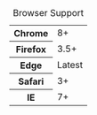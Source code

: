 <table class="table--code">
	<caption>Browser Support</caption>
	<tr>
		<th>Chrome</th>
		<td>8+</td>
	</tr>
	<tr>
		<th>Firefox</th>
		<td>3.5+</td>
	</tr>
	<tr>
		<th>Edge</th>
		<td>Latest</td>
	</tr>
	<tr>
		<th>Safari</th>
		<td>3+</td>
	</tr>
	<tr>
		<th>IE</th>
		<td>7+</td>
	</tr>
</table>

